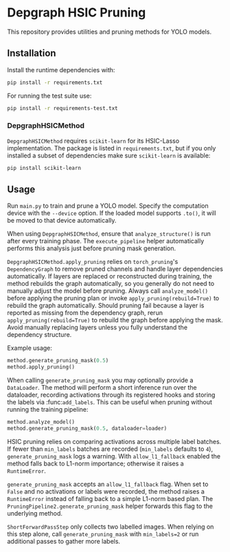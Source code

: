 # Depgraph HSIC Pruning

This repository provides utilities and pruning methods for YOLO models.

## Installation

Install the runtime dependencies with:

```bash
pip install -r requirements.txt
```

For running the test suite use:

```bash
pip install -r requirements-test.txt
```

### DepgraphHSICMethod

`DepgraphHSICMethod` requires `scikit-learn` for its HSIC-Lasso implementation.
The package is listed in `requirements.txt`, but if you only installed a subset of
dependencies make sure `scikit-learn` is available:

```bash
pip install scikit-learn
```

## Usage

Run `main.py` to train and prune a YOLO model. Specify the computation device
with the `--device` option. If the loaded model supports `.to()`, it will be
moved to that device automatically.

When using `DepgraphHSICMethod`, ensure that `analyze_structure()` is run after every training phase. The `execute_pipeline` helper automatically performs this analysis just before pruning mask generation.

`DepgraphHSICMethod.apply_pruning` relies on `torch_pruning`'s
`DependencyGraph` to remove pruned channels and handle layer dependencies
automatically. If layers are replaced or reconstructed during training,
the method rebuilds the graph automatically, so you generally do not
need to manually adjust the model before pruning. Always call
`analyze_model()` before applying the pruning plan or invoke
``apply_pruning(rebuild=True)`` to rebuild the graph automatically.
Should pruning fail because a layer is reported as missing from the
dependency graph, rerun ``apply_pruning(rebuild=True)`` to rebuild the
graph before applying the mask. Avoid manually replacing layers unless
you fully understand the dependency structure.

Example usage:

```python
method.generate_pruning_mask(0.5)
method.apply_pruning()
```

When calling ``generate_pruning_mask`` you may optionally provide a
``DataLoader``. The method will perform a short inference run over the
dataloader, recording activations through its registered hooks and storing the
labels via :func:`add_labels`.  This can be useful when pruning without running
the training pipeline:

```python
method.analyze_model()
method.generate_pruning_mask(0.5, dataloader=loader)
```



HSIC pruning relies on comparing activations across multiple label batches.
If fewer than ``min_labels`` batches are recorded (``min_labels`` defaults to
``4``), ``generate_pruning_mask`` logs a warning.  With ``allow_l1_fallback``
enabled the method falls back to L1-norm importance; otherwise it raises a
``RuntimeError``.

``generate_pruning_mask`` accepts an ``allow_l1_fallback`` flag. When set to
``False`` and no activations or labels were recorded, the method raises a
``RuntimeError`` instead of falling back to a simple L1-norm based plan.  The
``PruningPipeline2.generate_pruning_mask`` helper forwards this flag to the
underlying method.

``ShortForwardPassStep`` only collects two labelled images.  When relying on
this step alone, call ``generate_pruning_mask`` with ``min_labels=2`` or run
additional passes to gather more labels.

